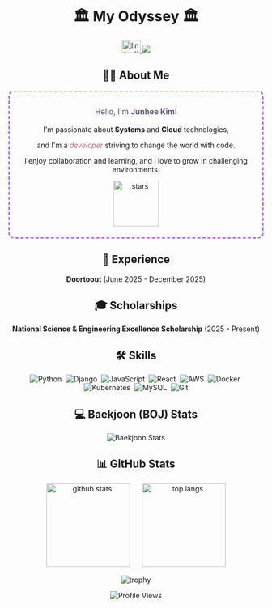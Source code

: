 <h1 align="center">🏛️ My Odyssey 🏛️</h1>

<div align="center">
<a href="https://www.linkedin.com/in/%EC%A4%80%ED%9D%AC-%EA%B9%80-8a731b230/" target="_blank">
<img src="https://raw.githubusercontent.com/maurodesouza/profile-readme-generator/master/src/assets/icons/social/linkedin/default.svg" width="37" height="25" alt="linkedin logo"  />
</a>
<a href="mailto:manuna530@gmail.com" target="_blank">
<img src="https://img.shields.io/badge/Gmail-EA4335?style=flat-square&logo=gmail&logoColor=white"/>
</a>
</div>

<h2 align="center">👩‍💻 About Me</h2>

<!-- About Me Box -->

<div align="center" style="border: 2px dashed #9d4edd; border-radius: 10px; padding: 16px; max-width: 600px; margin: 0 auto;">

<!-- Main introduction text -->

<p style="font-size: 15px; color: #4a4e69; line-height: 1.6; margin: 12px 0;">
Hello, I'm <strong style="color:#6d597a;">Junhee Kim</strong>!




I'm passionate about <strong>Systems</strong> and <strong>Cloud</strong> technologies,




and I'm a <em style="color:#b56576;">developer</em> striving to change the world with code.




I enjoy collaboration and learning, and I love to grow in challenging environments.
</p>

<!-- Decorative GIF -->

<p style="margin: 6px 0;">
<img src="https://raw.githubusercontent.com/hankyoung-0/hankyoung-0/main/assets/stars.gif" width="90" alt="stars" />
</p>
</div>

<h2 align="center">💼 Experience</h2>
<p align="center">
<strong>Doortoout</strong> (June 2025 - December 2025)
</p>

<h2 align="center">🎓 Scholarships</h2>
<p align="center">
<strong>National Science & Engineering Excellence Scholarship</strong> (2025 - Present)
</p>

<h2 align="center">🛠️ Skills</h2>
<p align="center">
<img src="https://www.google.com/search?q=https://img.shields.io/badge/Python-3776AB%3Fstyle%3Dfor-the-badge%26logo%3Dpython%26logoColor%3Dwhite" alt="Python"/>&nbsp;
<img src="https://www.google.com/search?q=https://img.shields.io/badge/Django-092E20%3Fstyle%3Dfor-the-badge%26logo%3Ddjango%26logoColor%3Dwhite" alt="Django"/>&nbsp;
<img src="https://www.google.com/search?q=https://img.shields.io/badge/JavaScript-F7DF1E%3Fstyle%3Dfor-the-badge%26logo%3Djavascript%26logoColor%3Dblack" alt="JavaScript"/>&nbsp;
<img src="https://www.google.com/search?q=https://img.shields.io/badge/React-61DAFB%3Fstyle%3Dfor-the-badge%26logo%3Dreact%26logoColor%3Dblack" alt="React"/>&nbsp;
<img src="https://www.google.com/search?q=https://img.shields.io/badge/Amazon_AWS-232F3E%3Fstyle%3Dfor-the-badge%26logo%3Damazon-aws%26logoColor%3Dwhite" alt="AWS"/>&nbsp;
<img src="https://www.google.com/search?q=https://img.shields.io/badge/Docker-2496ED%3Fstyle%3Dfor-the-badge%26logo%3Ddocker%26logoColor%3Dwhite" alt="Docker"/>&nbsp;
<img src="https://www.google.com/search?q=https://img.shields.io/badge/Kubernetes-326CE5%3Fstyle%3Dfor-the-badge%26logo%3Dkubernetes%26logoColor%3Dwhite" alt="Kubernetes"/>&nbsp;
<img src="https://img.shields.io/badge/MySQL-4479A1?style=for-the-badge&logo=mysql&logoColor=white" alt="MySQL"/>&nbsp;
<img src="https://www.google.com/search?q=https://img.shields.io/badge/Git-F05032%3Fstyle%3Dfor-the-badge%26logo%3Dgit%26logoColor%3Dwhite" alt="Git"/>
</p>

<h2 align="center">💻 Baekjoon (BOJ) Stats</h2>
<p align="center">
<img src="http://mazassumnida.wtf/api/v2/generate_badge?boj=manuna530" alt="Baekjoon Stats" />
</p>

<h2 align="center">📊 GitHub Stats</h2>
<p align="center">
<img src="https://github-readme-stats.vercel.app/api?username=karl21-02&show_icons=true&theme=onelight" height="165" alt="github stats" />
&nbsp;&nbsp;&nbsp;&nbsp;
<img src="https://github-readme-stats.vercel.app/api/top-langs/?username=karl21-02&layout=compact&theme=onelight" height="165" alt="top langs" />
</p>

<p align="center">
<img src="https://github-profile-trophy.vercel.app/?username=karl21-02&row=1&column=7&theme=onelight" alt="trophy" />
</p>

<p align="center">
<img src="https://komarev.com/ghpvc/?username=karl21-02&style=flat-square" alt="Profile Views"/>
</p>
